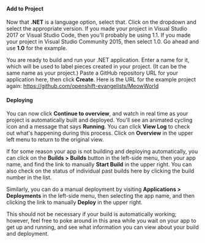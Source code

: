 #### Add to Project

Now that **.NET** is a language option, select that. Click on the dropdown and select the appropriate version. If you made your project in Visual Studio 2017 or Visual Studio Code, then you'll probably be using 1.1. If you made your project in Visual Studio Community 2015, then select 1.0. Go ahead and use **1.0** for the example.

You are ready to build and run your .NET application. Enter a name for it, which will be used to label pieces created in your project. (It can be the same name as your project.) Paste a GitHub repository URL for your application here, then click **Create**. Here is the URL for the example project again: https://github.com/openshift-evangelists/MeowWorld

#### Deploying

You can now click **Continue to overview**, and watch in real time as your project is automatically built and deployed. You'll see an animated cycling icon and a message that says **Running**. You can click **View Log** to check out what's happening during this process. Click on **Overview** in the upper left menu to return to the original view.

If for some reason your app is not building and deploying automatically, you can click on the **Builds > Builds** button in the left-side menu, then your app name, and find the link to manually **Start Build** in the upper right. You can also check on the status of individual past builds here by clicking the build number in the list.

Similarly, you can do a manual deployment by visiting **Applications > Deployments** in the left-side menu, then selecting the app name, and then clicking the link to manually **Deploy** in the upper right.

This should not be necessary if your build is automatically working; however, feel free to poke around in this area while you wait on your app to get up and running, and see what information you can view about your build and deployment.
